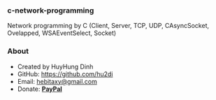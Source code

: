 ### c-network-programming
Network programming by C (Client, Server, TCP, UDP, CAsyncSocket, Ovelapped, WSAEventSelect, Socket)

### About
- Created by HuyHung Dinh
- GitHub: https://github.com/hu2di
- Email: hebitaxy@gmail.com
- Donate: [**PayPal**](https://www.paypal.me/hungdh)
